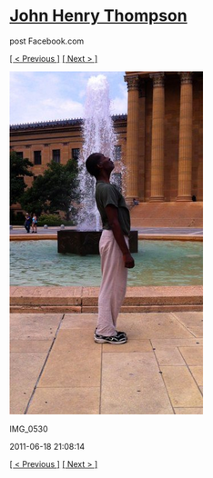# [John Henry Thompson](../README.md)
post Facebook.com

[[ < Previous ]](2011-06-18-1.md) [[ Next > ]](2011-06-18-3.md)

[![](../media/2011-06-18/Bike-Ride-To-Art-Museum-IMG_0530.jpg)](../README.md)

IMG_0530

2011-06-18 21:08:14

[[ < Previous ]](2011-06-18-1.md) [[ Next > ]](2011-06-18-3.md)